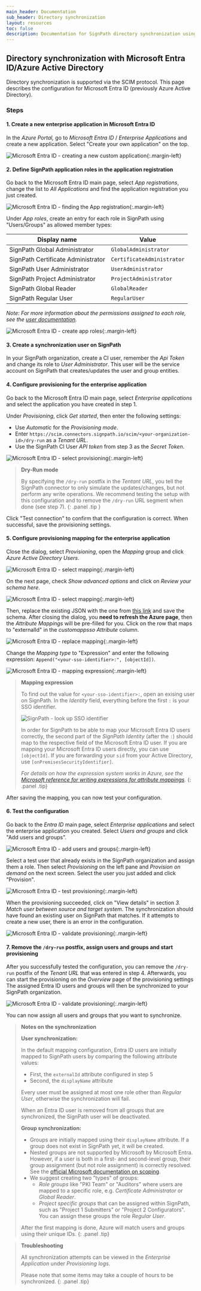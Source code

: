 ```yaml
---
main_header: Documentation
sub_header: Directory synchronization
layout: resources
toc: false
description: Documentation for SignPath directory synchronization using Microsoft Entra ID
---
```


## Directory synchronization with Microsoft Entra ID/Azure Active Directory

Directory synchronization is supported via the SCIM protocol. This page describes the configuration for Microsoft Entra ID (previously Azure Active Directory). 

### Steps


#### 1. Create a new enterprise application in Microsoft Entra ID

In the _Azure Portal,_ go to _Microsoft Entra ID_ / _Enterprise Applications_ and create a new application. Select "Create your own application" on the top.

![Microsoft Entra ID - creating a new custom application](/assets/img/resources/documentation_scim-01-create-app.png){:.margin-left}

#### 2. Define SignPath application roles in the application registration

Go back to the Microsoft Entra ID main page, select _App registrations_, change the list to _All Applications_ and find the application registration you just created. 

![Microsoft Entra ID - finding the App registration](/assets/img/resources/documentation_scim-02a-select-app-registration.png){:.margin-left}

Under _App roles_, create an entry for each role in SignPath using "Users/Groups" as allowed member types:

| Display name                       | Value                                                                  
|------------------------------------|------------------------------
| SignPath Global Administrator      | `GlobalAdministrator` 
| SignPath Certificate Administrator | `CertificateAdministrator` 
| SignPath User Administrator        | `UserAdministrator` 
| SignPath Project Administrator     | `ProjectAdministrator`
| SignPath Global Reader             | `GlobalReader`
| SignPath Regular User              | `RegularUser`

_Note: For more information about the permissions assigned to each role, see the [user documentation](/documentation/users#roles)._

![Microsoft Entra ID - create app roles](/assets/img/resources/documentation_scim-02b-create-app-roles.png){:.margin-left}

#### 3. Create a synchronization user on SignPath

In your SignPath organization, create a CI user, remember the _Api Token_ and change its role to _User Administrator_. This user will be the service account on SignPath that creates/updates the user and group entities.

#### 4. Configure provisioning for the enterprise application

Go back to the Microsoft Entra ID main page, select _Enterprise applications_ and select the application you have created in step 1. 

Under _Provisioning_, click _Get started_, then enter the following settings:

* Use _Automatic_ for the _Provisioning mode_.
* Enter `https://scim.connectors.`<wbr>`signpath.io/scim/<your-organization-id>/dry-run` as a _Tenant URL_. 
* Use the SignPath CI User _API token_ from step 3 as the _Secret Token_.

![Microsoft Entra ID - select provisioning](/assets/img/resources/documentation_scim-04a-select-provisioning.png){:.margin-left}

> **Dry-Run mode**
> 
> By specifying the `/dry-run` postfix in the _Tentant URL_, you tell the SignPath connector to only simulate the updates/changes, but not perform any write operations. We recommend testing the setup with this configuration and to remove the `/dry-run` URL segment when done (see step 7).
{: .panel .tip }

Click "Test connection" to confirm that the configuration is correct. When successful, save the provisioning settings.

#### 5. Configure provisioning mapping for the enterprise application

Close the dialog, select _Provisioning_, open the _Mapping_ group and click _Azure Active Directory Users_.

![Microsoft Entra ID - select mapping](/assets/img/resources/documentation_scim-05a-mapping-part1.png){:.margin-left}

On the next page, check _Show advanced options_ and click on _Review your schema here_.

![Microsoft Entra ID - select mapping](/assets/img/resources/documentation_scim-05b-mapping-part2.png){:.margin-left}

Then, replace the existing JSON with the one from [this link](/assets/MicrosoftEntraIDScimConfiguration.json) and save the schema. After closing the dialog, you **need to refresh the Azure page**, then the _Attribute Mappings_ will be pre-filled for you. Click on the row that maps to "externalId" in the _customappsso Attribute_ column.

![Microsoft Entra ID - replace mapping](/assets/img/resources/documentation_scim-05c-mapping-part3.png){:.margin-left}

Change the _Mapping type_ to "Expression" and enter the following expression: `Append("<your-sso-identifier>:", [objectId])`.

![Microsoft Entra ID - mapping expression](/assets/img/resources/documentation_scim-05d-mapping-part4.png){:.margin-left}

> **Mapping expression**
>
> To find out the value for `<your-sso-identifier>:`, open an exising user on SignPath. In the _Identity_ field, everything before the first `:` is your SSO identifier.
> 
> ![SignPath - look up SSO identifier](/assets/img/resources/documentation_scim-05e-sso-identifier-on-signpath.png)
> 
> In order for SignPath to be able to map your Microsoft Entra ID users correctly, the second part of the _SignPath Identity_ (after the `:`) should map to the respective field of the Microsoft Entra ID user. If you are mapping your Microsoft Entra ID users directly, you can use `[objectId]`. If you are forwarding your `sid` from your Active Directory, use `[onPremisesSecurityIdentifier]`.
>
> _For details on how the expression system works in Azure, see the [Microsoft reference for writing expressions for attribute mappings]._
{: .panel .tip}

After saving the mapping, you can now test your configuration.

#### 6. Test the configuration

Go back to the _Entra ID_ main page, select _Enterprise applications_ and select the enterprise application you created. Select _Users and groups_ and click "Add users and groups".

![Microsoft Entra ID - add users and groups](/assets/img/resources/documentation_scim-06a-add-users-and-groups.png){:.margin-left}

Select a test user that already exists in the SignPath organization and assign them a role. Then select _Provisioning_ on the left pane and _Provision on demand_ on the next screen. Select the user you just added and click "Provision".

![Microsoft Entra ID - test provisioning](/assets/img/resources/documentation_scim-06b-test-provisioning.png){:.margin-left}

When the provisioning succeeded, click on "View details" in section _3. Match user between source and target system_. The synchronization should have found an existing user on SignPath that matches. If it attempts to create a new user, there is an error in the configuration.

![Microsoft Entra ID - validate provisioning](/assets/img/resources/documentation_scim-06c-validate-provisioning.png){:.margin-left}

#### 7. Remove the `/dry-run` postfix, assign users and groups and start provisioning

After you successfully tested the configuration, you can remove the `/dry-run` postfix of the _Tenant URL_ that was entered in step 4. Afterwards, you can start the provisioning on the _Overview_ page of the provisioning settings The assigned Entra ID users and groups will then be synchronized to your SignPath organization.

![Microsoft Entra ID - validate provisioning](/assets/img/resources/documentation_scim-07a-start-provisioning.png){:.margin-left}

You can now assign all users and groups that you want to synchronize.

> **Notes on the synchronization**
> 
> **User synchronization:**
> 
> In the default mapping configuration, Entra ID users are initially mapped to SignPath users by comparing the following attribute values: 
> * First, the `externalId` attribute configured in step 5
> * Second, the `displayName` attribute
> 
> Every user must be assigned at most one role other than _Regular User_, otherwise the synchronization will fail.
> 
> When an Entra ID user is removed from all groups that are synchronized, the SignPath user will be deactivated.
> 
> **Group synchronization:**
> 
> * Groups are initially mapped using their `displayName` attribute. If a group does not exist in SignPath yet, it will be created.
> * Nested groups are not supported by Microsoft by Microsoft Entra. However, if a user is both in a first- and second-level group, their group assignment (but not role assignment) is correctly resolved. See the [official Microsoft documentation on scoping].
> * We suggest creating two "types" of groups:
> 	* _Role groups_ like "PKI Team" or "Auditors" where users are mapped to a specific role, e.g. _Certificate Administrator_ or _Global Reader_.
> 	* _Project specific groups_ that can be assigned within SignPath, such as "Project 1 Submitters" or "Project 2 Configurators". You can assign these groups the role _Regular User_.
> 
> After the first mapping is done, Azure will match users and groups using their unique IDs.
{: .panel .tip}

> **Troubleshooting**
>
> All synchronization attempts can be viewed in the _Enterprise Application_ under _Provisioning logs_.
>
> Please note that some items may take a couple of hours to be synchronized.
{: .panel .tip}

[Microsoft reference for writing expressions for attribute mappings]: https://learn.microsoft.com/en-us/entra/identity/app-provisioning/functions-for-customizing-application-data
[official Microsoft documentation on scoping]: https://learn.microsoft.com/en-us/entra/identity/app-provisioning/how-provisioning-works#scoping